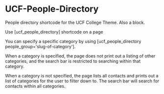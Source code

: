 # UCF-People-Directory
People directory shortcode for the UCF College Theme. Also a block.

Use [ucf_people_directory] shortcode on a page

You can specify a specific category by using [ucf_people_directory people_group='slug-of-category'].

When a category is specified, the page does not print out a listing of other categories, and the search
bar is restricted to searching within that category.

When a category is not specified, the page lists all contacts and prints out a list of categories for
the user to filter down to. The search bar will search for contacts within all categories.

